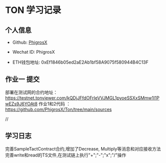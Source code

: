 
# TON 学习记录

## 个人信息

* Github: [PhigrosX](https://github.com/PhigrosX)

* Wechat ID: PhigrosX

* ETH钱包地址: 0xEf1846b05ed2aE2Ab1bf58A9075f580944B4C13F

## 作业一 提交

部署在测试网的合约地址：
https://testnet.tonviewer.com/kQDjJFfdOFrIeVVJMGL1pyoeSSXxSMmw1I1PwEZs9J6YOAt8
作业1和2代码 ： https://github.com/PhigrosX/Ton/tree/main/sources

//
## 学习日志
完善SampleTactContract合约,增加了Decrease, Multiply等消息和对应接收方法
完善write和read的TS文件,在测试链上执行"+";"-";"x";"/"操作